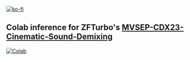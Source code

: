 [![ko-fi](https://ko-fi.com/img/githubbutton_sm.svg)](https://ko-fi.com/Q5Q811R5YI)  
## Colab inference for ZFTurbo's [MVSEP-CDX23-Cinematic-Sound-Demixing](https://github.com/ZFTurbo/MVSEP-CDX23-Cinematic-Sound-Demixing)

[![Colab](https://colab.research.google.com/assets/colab-badge.svg)](https://colab.research.google.com/github/jarredou/MVSEP-CDX23-Cinematic-Sound-Demixing-Colab-Inference/blob/main/MVSEP_CDX23_Cinematic_Sound_Demixing_Colab.ipynb)
